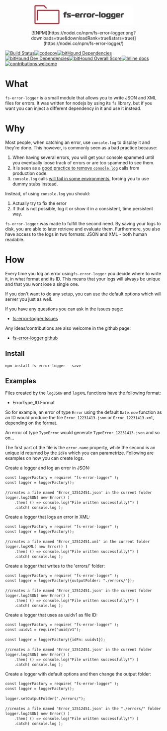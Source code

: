 <p align="center">
    <img src="https://raw.githubusercontent.com/Fl4m3Ph03n1x/fs-error-logger/master/logos/logo_no_wm.png" >
</p>

<p align="center">
[![NPM](https://nodei.co/npm/fs-error-logger.png?downloads=true&downloadRank=true&stars=true)](https://nodei.co/npm/fs-error-logger/)

[![Build Status](https://travis-ci.org/Fl4m3Ph03n1x/fs-error-logger.svg?branch=master)](https://travis-ci.org/Fl4m3Ph03n1x/fs-error-logger)[![codecov](https://codecov.io/gh/Fl4m3Ph03n1x/fs-error-logger/branch/master/graph/badge.svg)](https://codecov.io/gh/Fl4m3Ph03n1x/fs-error-logger)[![bitHound Dependencies](https://www.bithound.io/github/Fl4m3Ph03n1x/fs-error-logger/badges/dependencies.svg)](https://www.bithound.io/github/Fl4m3Ph03n1x/fs-error-logger/master/dependencies/npm)[![bitHound Dev Dependencies](https://www.bithound.io/github/Fl4m3Ph03n1x/fs-error-logger/badges/devDependencies.svg)](https://www.bithound.io/github/Fl4m3Ph03n1x/fs-error-logger/master/dependencies/npm)[![bitHound Overall Score](https://www.bithound.io/github/Fl4m3Ph03n1x/fs-error-logger/badges/score.svg)](https://www.bithound.io/github/Fl4m3Ph03n1x/fs-error-logger)[![Inline docs](http://inch-ci.org/github/Fl4m3Ph03n1x/fs-error-logger.svg?branch=master)](http://inch-ci.org/github/Fl4m3Ph03n1x/fs-error-logger)[![contributions welcome](https://img.shields.io/badge/contributions-welcome-brightgreen.svg?style=flat)](https://github.com/dwyl/esta/issues)
</p>


#   What

`fs-error-logger` is a small module that allows you to write JSON and XML files for errors. It was written for nodejs by using its `fs` library, but if you want you can inject a different dependency in it and use it instead.

#   Why

Most people, when catching an error, use `console.log` to display it and they're done. This however, is commonly seen as a bad practice because:

1. When having several errors, you will get your console spammed until you eventually loose track of errors or are too spammed to see them.
2. It is seen as a [good practice to remove `console.log`](http://eslint.org/docs/rules/no-console) calls from production code.
3. `console.log` calls [will fail in some environments](https://stackoverflow.com/questions/1114187/is-it-a-bad-idea-to-leave-console-log-calls-in-your-producton-javascript-cod), forcing you to use dummy stubs instead.

Instead, of using `console.log` you should:

1. Actually try to fix the error
2. If that is not possible, log it or show it in a consistent, time persistent way.

`fs-error-logger` was made to fulfill the second need. By saving your logs to disk, you are able to later retrieve and evaluate them. Furthermore, you also have access to the logs in two formats: JSON and XML - both human readable.

#   How

Every time you log an error using`fs-error-logger` you decide where to write it, in what format and its ID. This means that your logs will always be unique and that you wont lose a single one.

If you don't want to do any setup, you can use the default options which will server you just as well.

If you have any questions you can ask in the issues page:

 - [fs-error-logger Issues](https://github.com/Fl4m3Ph03n1x/fs-error-logger/issues)

Any ideas/contributions are also welcome in the github page:

 - [fs-error-logger github](https://github.com/Fl4m3Ph03n1x/fs-error-logger)

## Install

    npm install fs-error-logger --save

##  Examples

Files created by the `logJSON` and `logXML` functions have the following format:

 - ErrorType_ID.Format

So for example, an error of type `Error` using the default `Date.now` function as an ID would produce the file `Error_12231413.json` or `Error_12231413.xml`, depending on the format.

An error of type `TypeError` would generate `TypeError_12231413.json` and so on...

The first part of the file is the `error.name` property, while the second is an unique id returned by the `idFn` which you can parametrize. Following are examples on how you can create logs.

Create a logger and log an error in JSON:

```
const loggerFactory = require( "fs-error-logger" );
const logger = loggerFactory();

//creates a file named 'Error_12512451.json' in the current folder
logger.logJSON( new Error() )
    .then( () => console.log("File written successfully!") )
    .catch( console.log );
```

Create a logger that logs an error in XML:

```
const loggerFactory = require( "fs-error-logger" );
const logger = loggerFactory();

//creates a file named 'Error_12512451.xml' in the current folder
logger.logXML( new Error() )
    .then( () => console.log("File written successfully!") )
    .catch( console.log );
```

Create a logger that writes to the 'errors/' folder:

```
const loggerFactory = require( "fs-error-logger" );
const logger = loggerFactory({outputFolder: "./errors/"});

//creates a file named 'Error_12512451.json' in the current folder
logger.logJSON( new Error() )
    .then( () => console.log("File written successfully!") )
    .catch( console.log );
```

Create a logger that uses as uuidv1 as file ID:

```
const loggerFactory = require( "fs-error-logger" );
const uuidv1 = require("uuid/v1");

const logger = loggerFactory({idFn: uuidv1});

//creates a file named 'Error_12512451.json' in the current folder
logger.logJSON( new Error() )
    .then( () => console.log("File written successfully!") )
    .catch( console.log );
```

Create a logger with default options and then change the output folder:

```
const loggerFactory = require( "fs-error-logger" );
const logger = loggerFactory();

logger.setOutputFolder("./errors/");

//creates a file named 'Error_12512451.json' in the "./errors/" folder
logger.logJSON( new Error() )
    .then( () => console.log("File written successfully!") )
    .catch( console.log );
```
